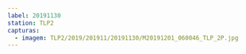 ```yaml
---
label: 20191130
station: TLP2
capturas:
  - imagem: TLP2/2019/201911/20191130/M20191201_060046_TLP_2P.jpg
---
```

